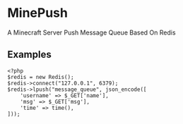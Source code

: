 # MinePush
A Minecraft Server Push Message Queue Based On Redis

## Examples
```
<?php
$redis = new Redis();
$redis->connect("127.0.0.1", 6379);
$redis->lpush("message_queue", json_encode([
	'username' => $_GET['name'],
	'msg' => $_GET['msg'],
	'time' => time(),
]));
```
